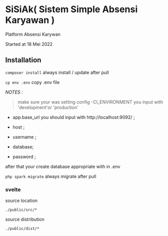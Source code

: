 # SiSiAk( Sistem Simple Absensi Karyawan )


Platform Absensi Karywan

Started at 18 Mei 2022

## Installation

`composer install` always install / update after pull

`cp env .env` copy .env file

*_NOTES_*  :
>make sure your was setting config 
-CI_ENVIRONMENT you input with 'development'or 'production'  

- app.base_url you should input with http://localhost:9092/ ;

- host ;
- username ;
- database;
- password ;

after that your create database appropriate with in .env


`php spark migrate` always migrate after pull



### svelte

source location
```
./public/src/*
```

source distribution
```
./public/dist/*
```